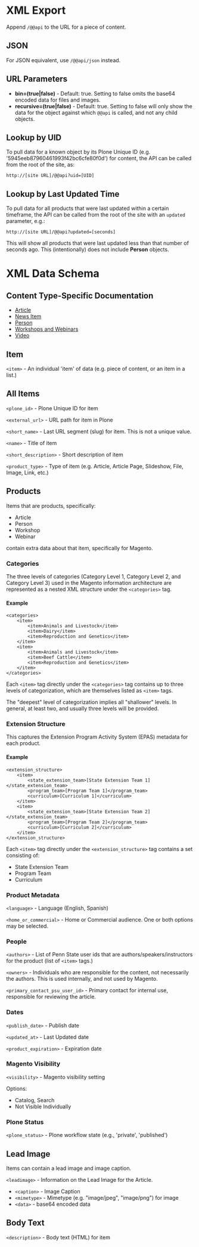 # XML Export

Append `/@@api` to the URL for a piece of content.


## JSON

For JSON equivalent, use `/@@api/json` instead.


## URL Parameters

 * **bin=(true|false)** - Default: true.  Setting to false omits the base64 encoded data for files and images.
 * **recursive=(true|false)** - Default: true.  Setting to false will only show the data for the object against which `@@api` is called, and not any child objects.


## Lookup by UID

To pull data for a known object by its Plone Unique ID (e.g. '5945eeb87960461993f42bc6cfe80f0d') for content, the API can be called from the root of the site, as:

    http://[site URL]/@@api?uid=[UID]


## Lookup by Last Updated Time

To pull data for all products that were last updated within a certain timeframe, the API can be called from the root of the site with an `updated` parameter, e.g.:

    http://[site URL]/@@api?updated=[seconds]

This will show all products that were last updated less than that number of seconds ago.  This (intentionally) does not include **Person** objects.


# XML Data Schema


## Content Type-Specific Documentation

 * [Article](article.md)
 * [News Item](news_item.md)
 * [Person](person.md)
 * [Workshops and Webinars](event.md)
 * [Video](video.md)


## Item

`<item>` - An individual 'item' of data (e.g. piece of content, or an item in a list.)


## All Items

`<plone_id>` - Plone Unique ID for item

`<external_url>` - URL path for item in Plone

`<short_name>` - Last URL segment (slug) for item. This is not a unique value.

`<name>` - Title of item

`<short_description>` - Short description of item

`<product_type>` - Type of item (e.g. Article, Article Page, Slideshow, File, Image, Link, etc.)


## Products

Items that are products, specifically:

 * Article
 * Person
 * Workshop
 * Webinar

contain extra data about that item, specifically for Magento.


### Categories

The three levels of categories (Category Level 1, Category Level 2, and Category Level 3) used in the Magento information architecture are represented as a nested XML structure under the `<categories>` tag.


#### Example

    <categories>
        <item>
            <item>Animals and Livestock</item>
            <item>Dairy</item>
            <item>Reproduction and Genetics</item>
        </item>
        <item>
            <item>Animals and Livestock</item>
            <item>Beef Cattle</item>
            <item>Reproduction and Genetics</item>
        </item>
    </categories>

Each `<item>` tag directly under the `<categories>` tag contains up to three levels of categorization, which are themselves listed as `<item>` tags.

The "deepest" level of categorization implies all "shallower" levels.  In general, at least two, and usually three levels will be provided.


### Extension Structure

This captures the Extension Program Activity System (EPAS) metadata for each product.


#### Example

    <extension_structure>
        <item>
            <state_extension_team>[State Extension Team 1]</state_extension_team>
            <program_team>[Program Team 1]</program_team>
            <curriculum>[Curriculum 1]</curriculum>
        </item>
        <item>
            <state_extension_team>[State Extension Team 2]</state_extension_team>
            <program_team>[Program Team 2]</program_team>
            <curriculum>[Curriculum 2]</curriculum>
        </item>
    </extension_structure>

Each `<item>` tag directly under the `<extension_structure>` tag contains a set consisting of:

  * State Extension Team
  * Program Team
  * Curriculum


### Product Metadata

`<language>` - Language (English, Spanish)

`<home_or_commercial>` - Home or Commercial audience.  One or both options may be selected.


### People

`<authors>` - List of Penn State user ids that are authors/speakers/instructors for the product (list of `<item>` tags.)

`<owners>` - Individuals who are responsible for the content, not necessarily the authors. This is used internally, and not used by Magento.

`<primary_contact_psu_user_id>` - Primary contact for internal use, responsible for reviewing the article.


### Dates

`<publish_date>` - Publish date

`<updated_at>` - Last Updated date

`<product_expiration>` - Expiration date


### Magento Visibility

`<visibility>` - Magento visibility setting

Options:

 * Catalog, Search
 * Not Visible Individually


### Plone Status

`<plone_status>` - Plone workflow state (e.g., 'private', 'published')


## Lead Image

Items can contain a lead image and image caption.

`<leadimage>` - Information on the Lead Image for the Article.

 * `<caption>` - Image Caption
 * `<mimetype>` - Mimetype (e.g. "image/jpeg", "image/png") for image
 * `<data>` - base64 encoded data


## Body Text

`<description>` - Body text (HTML) for item